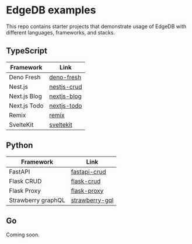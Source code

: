 # EdgeDB examples

This repo contains starter projects that demonstrate usage of EdgeDB with different languages, frameworks, and stacks.

## TypeScript

| Framework    | Link                                                                           |
| ------------ | ------------------------------------------------------------------------------ |
| Deno Fresh   | [deno-fresh](https://github.com/edgedb/edgedb-examples/tree/main/deno-fresh)   |
| Nest.js      | [nestjs-crud](https://github.com/edgedb/edgedb-examples/tree/main/nestjs-crud) |
| Next.js Blog | [nextjs-blog](https://github.com/edgedb/edgedb-examples/tree/main/nextjs-blog) |
| Next.js Todo | [nextjs-todo](https://github.com/edgedb/edgedb-examples/tree/main/nextjs-todo) |
| Remix        | [remix](https://github.com/edgedb/edgedb-examples/tree/main/remix)             |
| SvelteKit    | [sveltekit](https://github.com/edgedb/edgedb-examples/tree/main/sveltekit)     |

## Python

| Framework          | Link                                                                                 |
| ------------------ | ------------------------------------------------------------------------------------ |
| FastAPI            | [fastapi-crud](https://github.com/edgedb/edgedb-examples/tree/main/fastapi-crud)     |
| Flask CRUD         | [flask-crud](https://github.com/edgedb/edgedb-examples/tree/main/flask-crud)         |
| Flask Proxy        | [flask-proxy](https://github.com/edgedb/edgedb-examples/tree/main/flask-proxy)       |
| Strawberry graphQL | [strawberry-gql](https://github.com/edgedb/edgedb-examples/tree/main/strawberry-gql) |

## Go

Coming soon.
